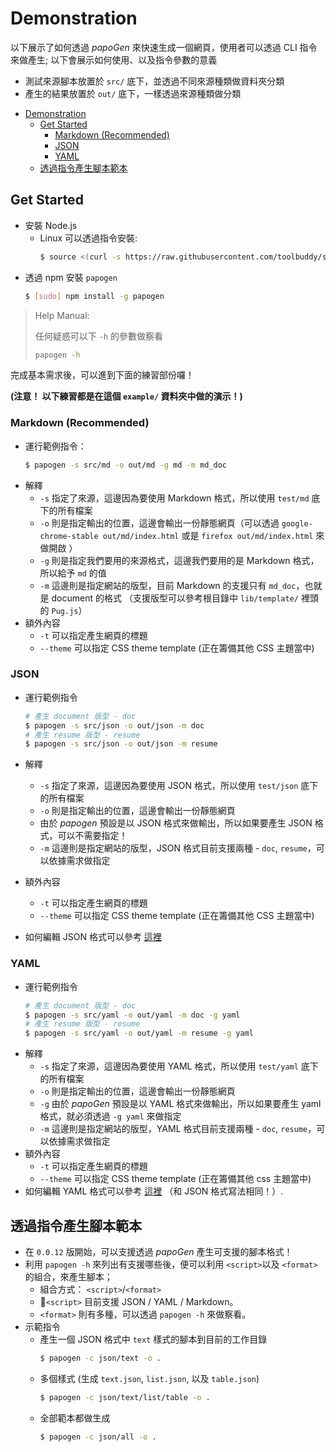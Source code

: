 # Demonstration

以下展示了如何透過 *papoGen* 來快速生成一個網頁，使用者可以透過 CLI 指令來做產生; 以下會展示如何使用、以及指令參數的意義

* 測試來源腳本放置於 `src/` 底下，並透過不同來源種類做資料夾分類
* 產生的結果放置於 `out/` 底下，一樣透過來源種類做分類

<!-- TOC -->

- [Demonstration](#demonstration)
    - [Get Started](#get-started)
        - [Markdown (Recommended)](#markdown-recommended)
        - [JSON](#JSON)
        - [YAML](#YAML)
    - [透過指令產生腳本範本](#%E9%80%8F%E9%81%8E%E6%8C%87%E4%BB%A4%E7%94%A2%E7%94%9F%E8%85%B3%E6%9C%AC%E7%AF%84%E6%9C%AC)

<!-- /TOC -->

## Get Started

* 安裝 Node.js
    * Linux 可以透過指令安裝:
        ```bash
        $ source <(curl -s https://raw.githubusercontent.com/toolbuddy/ssfw/master/install_nodejs.sh)
        ```
* 透過 npm 安裝 `papogen` 
    ```bash
    $ [sudo] npm install -g papogen
    ```
> Help Manual:
>
> 任何疑惑可以下 `-h` 的參數做察看
> ```bash
> papogen -h
> ```

完成基本需求後，可以進到下面的練習部份囉！

**(注意！ 以下練習都是在這個 `example/` 資料夾中做的演示！)**

### Markdown (Recommended)

* 運行範例指令：
    ```bash
    $ papogen -s src/md -o out/md -g md -m md_doc
    ```
* 解釋
    * `-s` 指定了來源，這邊因為要使用 Markdown 格式，所以使用 `test/md` 底下的所有檔案
    * `-o` 則是指定輸出的位置，這邊會輸出一份靜態網頁（可以透過 `google-chrome-stable out/md/index.html` 或是 `firefox out/md/index.html` 來做開啟 ）
    * `-g` 則是指定我們要用的來源格式，這邊我們要用的是 Markdown 格式，所以給予 `md` 的值
    * `-m` 這邊則是指定網站的版型，目前 Markdown 的支援只有 `md_doc`，也就是 document 的格式 （支援版型可以參考根目錄中 `lib/template/` 裡頭的 `Pug.js`）
* 額外內容
    * `-t` 可以指定產生網頁的標題
    * `--theme` 可以指定 CSS theme template (正在籌備其他 CSS 主題當中)

### JSON

* 運行範例指令
    ```bash
    # 產生 document 版型 - doc
    $ papogen -s src/json -o out/json -m doc
    # 產生 resume 版型 - resume
    $ papogen -s src/json -o out/json -m resume
    ```
* 解釋
    * `-s` 指定了來源，這邊因為要使用 JSON 格式，所以使用 `test/json` 底下的所有檔案
    * `-o` 則是指定輸出的位置，這邊會輸出一份靜態網頁
    * 由於 *papogen* 預設是以 JSON 格式來做輸出，所以如果要產生 JSON 格式，可以不需要指定！
    * `-m` 這邊則是指定網站的版型，JSON 格式目前支援兩種 - `doc`, `resume`，可以依據需求做指定
* 額外內容
    * `-t` 可以指定產生網頁的標題
    * `--theme` 可以指定 CSS theme template (正在籌備其他 CSS 主題當中)

* 如何編輯 JSON 格式可以參考 [這裡](https://github.com/toolbuddy/papoGen/blob/master/test/json/README.md)

### YAML

* 運行範例指令
    ```bash
    # 產生 document 版型 - doc
    $ papogen -s src/yaml -o out/yaml -m doc -g yaml
    # 產生 resume 版型 - resume
    $ papogen -s src/yaml -o out/yaml -m resume -g yaml
    ```
* 解釋
    * `-s` 指定了來源，這邊因為要使用 YAML 格式，所以使用 `test/yaml` 底下的所有檔案
    * `-o` 則是指定輸出的位置，這邊會輸出一份靜態網頁
    * `-g` 由於 *papoGen* 預設是以 YAML 格式來做輸出，所以如果要產生 yaml 格式，就必須透過 `-g yaml` 來做指定
    * `-m` 這邊則是指定網站的版型，YAML 格式目前支援兩種 - `doc`, `resume`，可以依據需求做指定
* 額外內容
    * `-t` 可以指定產生網頁的標題
    * `--theme` 可以指定 CSS theme template (正在籌備其他 css 主題當中)
* 如何編輯 YAML 格式可以參考 [這裡](https://github.com/toolbuddy/papoGen/blob/master/test/json/README.md) （和 JSON 格式寫法相同！）.


## 透過指令產生腳本範本

* 在 `0.0.12` 版開始，可以支援透過 *papoGen* 產生可支援的腳本格式！
* 利用 `papogen -h` 來列出有支援哪些後，便可以利用 `<script>`以及 `<format>`的組合，來產生腳本；
    * 組合方式： `<script>`/`<format>`
    * `<script>` 目前支援 JSON / YAML / Markdown。
    * `<format>` 則有多種，可以透過 `papogen -h` 來做察看。
* 示範指令
    * 產生一個 JSON 格式中 `text` 樣式的腳本到目前的工作目錄
        ```bash
        $ papogen -c json/text -o .
        ```
    * 多個樣式 (生成 `text.json`, `list.json`, 以及 `table.json`)
        ```bash
        $ papogen -c json/text/list/table -o .
        ```
    * 全部範本都做生成
        ```bash
        $ papogen -c json/all -o .
        ```
